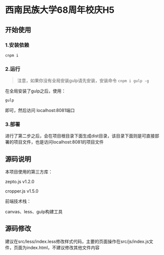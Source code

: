 # 西南民族大学68周年校庆H5

## 开始使用
### 1.安装依赖
```bash
cnpm i 
```
### 2.运行
> 注意，如果你没有全局安装gulp请先安装，安装命令 `cnpm i gulp -g`

在全局安装了gulp之后，使用：
```bash
gulp
```
即可，然后访问 localhost:8081端口

### 3.部署
进行了第二步之后，会在项目根目录下面生成dist目录，该目录下面则是可直接部署的项目文件，也是访问localhost:8081的项目文件

## 源码说明
本项目使用的第三方库：

zepto.js  v1.2.0

cropper.js  v1.5.0

前端技术栈：

canvas、less、gulp构建工具

## 源码修改
建议在src/less/index.less修改样式代码，主要的页面操作在src/js/index.js文件，页面为index.html，不建议修改其他文件内容